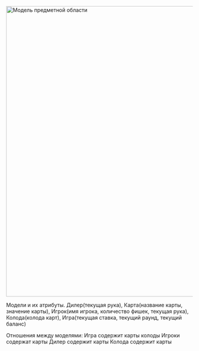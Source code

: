 <img width="784" alt="Модель предметной области" src="https://github.com/bashkov-01/rtippo/assets/52044554/2a55c578-2bb0-46a1-9cd9-a2d7709824f4">






Модели и их атрибуты. 
Дилер(текущая рука), Карта(название карты, значение карты), Игрок(имя игрока, количество фишек, текущая рука), Колода(колода карт), Игра(текущая ставка, текущий раунд, текущий баланс)

Отношения между моделями:
Игра содержит карты колоды
Игроки содержат карты
Дилер содержит карты
Колода содержит карты
